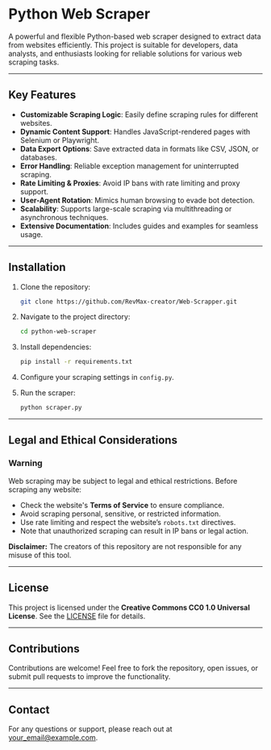
# Python Web Scraper

A powerful and flexible Python-based web scraper designed to extract data from websites efficiently. 
This project is suitable for developers, data analysts, and enthusiasts looking for reliable solutions for various web scraping tasks.

---

## Key Features

- **Customizable Scraping Logic**: Easily define scraping rules for different websites.
- **Dynamic Content Support**: Handles JavaScript-rendered pages with Selenium or Playwright.
- **Data Export Options**: Save extracted data in formats like CSV, JSON, or databases.
- **Error Handling**: Reliable exception management for uninterrupted scraping.
- **Rate Limiting & Proxies**: Avoid IP bans with rate limiting and proxy support.
- **User-Agent Rotation**: Mimics human browsing to evade bot detection.
- **Scalability**: Supports large-scale scraping via multithreading or asynchronous techniques.
- **Extensive Documentation**: Includes guides and examples for seamless usage.

---

## Installation

1. Clone the repository:

   ```bash
   git clone https://github.com/RevMax-creator/Web-Scrapper.git
   ```

2. Navigate to the project directory:

   ```bash
   cd python-web-scraper
   ```

3. Install dependencies:

   ```bash
   pip install -r requirements.txt
   ```

4. Configure your scraping settings in `config.py`.

5. Run the scraper:

   ```bash
   python scraper.py
   ```

---

## Legal and Ethical Considerations

### **Warning**
Web scraping may be subject to legal and ethical restrictions. Before scraping any website:
- Check the website's **Terms of Service** to ensure compliance.
- Avoid scraping personal, sensitive, or restricted information.
- Use rate limiting and respect the website’s `robots.txt` directives.
- Note that unauthorized scraping can result in IP bans or legal action.

**Disclaimer:** The creators of this repository are not responsible for any misuse of this tool.

---

## License

This project is licensed under the **Creative Commons CC0 1.0 Universal License**. See the [LICENSE](./LICENSE) file for details.

---

## Contributions

Contributions are welcome! Feel free to fork the repository, open issues, or submit pull requests to improve the functionality.

---

## Contact

For any questions or support, please reach out at your_email@example.com.
